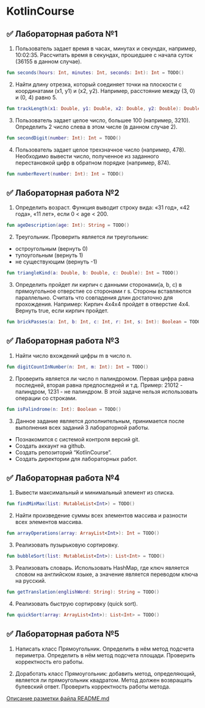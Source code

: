 # KotlinCourse

## ✅ Лабораторная работа №1

1. Пользователь задает время в часах, минутах и секундах, например, 10:02:35. Рассчитать время в секундах, прошедшее с начала суток (36155 в данном случае).
```kt
fun seconds(hours: Int, minutes: Int, seconds: Int): Int = TODO()
```

2. Найти длину отрезка, который соединяет точки на плоскости с координатами (x1, y1) и (x2, y2). Например, расстояние между (3, 0) и (0, 4) равно 5.
```kt
fun trackLength(x1: Double, y1: Double, x2: Double, y2: Double): Double = TODO()
```

3. Пользователь задает целое число, большее 100 (например, 3210). Определить 2 число слева в этом числе (в данном случае 2).
```kt
fun secondDigit(number: Int): Int = TODO()
```

4. Пользователь задает целое трехзначное число (например, 478). Необходимо вывести число, полученное из заданного перестановкой цифр в обратном порядке (например, 874).
```kt
fun numberRevert(number: Int): Int = TODO()
```

## ✅ Лабораторная работа №2
1. Определить возраст. Функция выводит строку вида: «31 год», «42 года», «11 лет», если 0 < age < 200.
```kt
fun ageDescription(age: Int): String = TODO()
```

2. Треугольник. Проверить является ли треугольник:
+ остроугольным (вернуть 0)
+ тупоугольным (вернуть 1)
+ не существующим (вернуть -1)
```kt
fun triangleKind(a: Double, b: Double, c: Double): Int = TODO()
```

3. Определить пройдет ли кирпич с данными сторонами(a, b, c) в прямоугольное отверстие со сторонами r s. Стороны вставляются параллельно. Считать что совпадения длин достаточно для прохождения. Например:
Кирпич 4х4х4 пройдет в отверстие 4х4. Вернуть true, если кирпич пройдет.
```kt
fun brickPasses(a: Int, b: Int, c: Int, r: Int, s: Int): Boolean = TODO()
```

## ✅ Лабораторная работа №3

1. Найти число вхождений цифры m в число n.
```kt
fun digitCountInNumber(n: Int, m: Int): Int = TODO()
```

2. Проверить является ли число n палиндромом. Первая цифра равна последней, вторая равна предпоследней и т.д. 
Пример:
21012 - палиндром, 1231 - не палиндром.
В этой задаче нельзя использовать операции со строками.
```kt
fun isPalindrome(n: Int): Boolean = TODO()
```

3. Данное задание является дополнительным, принимается после выполнения всех заданий 3 лабораторной работы.
+ Познакомится с системой контроля версий git.
+ Создать аккаунт на github.
+ Создать репозиторий “KotlinCourse”.
+ Создать директории для лабораторных работ.

## ✅ Лабораторная работа №4

1. Вывести максимальный и минимальный элемент из списка.
```kt
fun findMinMax(list: MutableList<Int>) = TODO()
```
2. Найти произведение суммы всех элементов массива и разности всех элементов массива.
```kt
fun arrayOperations(array: ArrayList<Int>): Int = TODO()
```
3. Реализовать пузырьковую сортировку.
```kt
fun bubbleSort(list: MutableList<Int>): List<Int> = TODO()
```
3. Реализовать словарь. Использовать HashMap, где ключ является словом на английском языке, а значение является переводом ключа на русский.
```kt
fun getTranslation(englishWord: String): String = TODO()
```	
4. Реализовать быструю сортировку (quick sort).
```kt
fun quickSort(array: ArrayList<Int>): List<Int> = TODO()
```

## ✅ Лабораторная работа №5

1. Написать класс Прямоугольник. Определить в нём метод подсчета периметра.
Определить в нём метод подсчета площади.
Проверить корректность его работы.

2. Доработать класс Прямоугольник: добавить метод, определяющий, является ли прямоугольник квадратом. Метод должен возвращать булевский ответ. Проверить корректность работы метода.

[Описание разметки файла README.md](https://github.com/GnuriaN/format-README#%D0%9F%D0%BE%D0%B4%D1%81%D0%B2%D0%B5%D1%82%D0%BA%D0%B0-%D0%BA%D0%BE%D0%B4%D0%B0)
